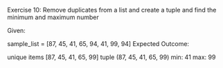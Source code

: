 Exercise 10: Remove duplicates from a list and create a tuple and find the minimum and maximum number

Given:

sample_list = [87, 45, 41, 65, 94, 41, 99, 94]
Expected Outcome:

unique items [87, 45, 41, 65, 99]
tuple (87, 45, 41, 65, 99)
min: 41
max: 99

